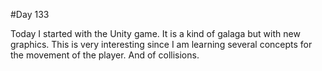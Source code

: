 #Day 133

Today I started with the Unity game.
It is a kind of galaga but with new graphics.
This is very interesting since I am learning several concepts for the movement of the player. And of collisions.